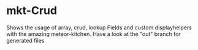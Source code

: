 # mkt-Crud
Shows the usage of array, crud, lookup Fields and custom displayhelpers with the amazing meteor-kitchen.
Have a look at the "out" branch for generated files